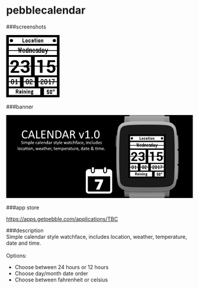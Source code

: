 # pebblecalendar
###screenshots

![basalt.png](/assets/basalt.png)

###banner

![banner.png](/assets/banner.png)

###app store

https://apps.getpebble.com/applications/TBC

###description
<br />
Simple calendar style watchface, includes location, weather, temperature, date and time.<br />
<br />
Options:
 - Choose between 24 hours or 12 hours
 - Choose day/month date order
 - Choose between fahrenheit or celsius
